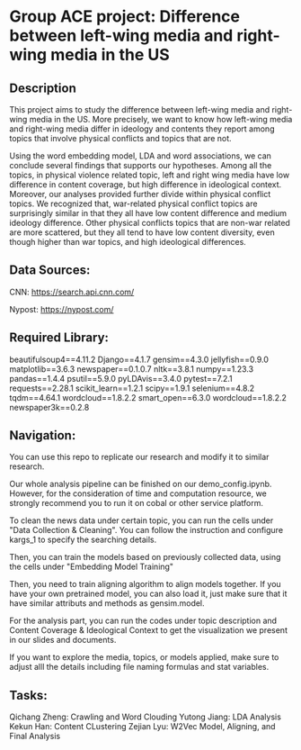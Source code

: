 # Group ACE project: Difference between left-wing media and right-wing media in the US

## Description
This project aims to study the difference between left-wing media
and right-wing media in the US. More precisely, we want to know how
left-wing media and right-wing media differ in ideology and contents they
report among topics that involve physical conflicts and topics that are not.

Using the word embedding model, LDA and word associations, we can conclude
several findings that supports our hypotheses. Among all the topics, in physical
violence related topic, left and right wing media have low difference in
content coverage, but high difference in ideological context. Moreover, our
analyses provided further divide within physical conflict topics. We recognized
that, war-related physical conflict topics are surprisingly similar in that they
all have low content difference and medium ideology difference. Other physical
conflicts topics that are non-war related are more scattered, but they all tend to
have low content diversity, even though higher than war topics, and high ideological
differences.

## Data Sources:
CNN: https://search.api.cnn.com/

Nypost: https://nypost.com/

## Required Library:

beautifulsoup4==4.11.2
Django==4.1.7
gensim==4.3.0
jellyfish==0.9.0
matplotlib==3.6.3
newspaper==0.1.0.7
nltk==3.8.1
numpy==1.23.3
pandas==1.4.4
psutil==5.9.0
pyLDAvis==3.4.0
pytest==7.2.1
requests==2.28.1
scikit_learn==1.2.1
scipy==1.9.1
selenium==4.8.2
tqdm==4.64.1
wordcloud==1.8.2.2
smart_open==6.3.0
wordcloud==1.8.2.2
newspaper3k==0.2.8

## Navigation:
You can use this repo to replicate our research and modify it to similar research.

Our whole analysis pipeline can be finished on our demo_config.ipynb. However, for the consideration of time and computation resource, we strongly recommend you to run it on cobal or other service platform.

To clean the news data under certain topic, you can run the cells under "Data Collection & Cleaning".
You can follow the instruction and configure kargs_1 to specify the searching
details.

Then, you can train the models based on previously collected data, using the cells under "Embedding Model Training"

Then, you need to train aligning algorithm to align models together. If you have your own pretrained model, you can also load it, just make sure that it have similar attributs and methods as gensim.model.

For the analysis part, you can run the codes under topic description and Content Coverage & Ideological Context
to get the visualization we present in our slides and documents.

If you want to explore the media, topics, or models applied, make sure to adjust alll the details including file naming formulas and stat variables.

## Tasks:
Qichang Zheng: Crawling and Word Clouding
Yutong Jiang: LDA Analysis
Kekun Han: Content CLustering
Zejian Lyu: W2Vec Model, Aligning, and Final Analysis

